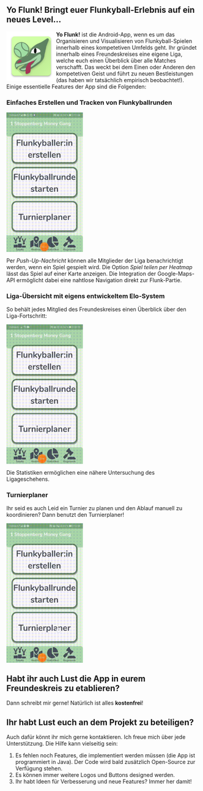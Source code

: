 ## Yo Flunk! Bringt euer Flunkyball-Erlebnis auf ein neues Level...

<img src="docs/assets/img/logo.png" align="left" width="130px"/>

**Yo Flunk!** ist die Android-App, wenn es um das Organisieren und Visualisieren von Flunkyball-Spielen innerhalb eines kompetetiven Umfelds geht. 
Ihr gründet innerhalb eines Freundeskreises eine eigene Liga, welche euch einen Überblick über alle Matches verschafft. Das weckt bei dem Einen oder Anderen den kompetetiven Geist und führt zu neuen Bestleistungen (das haben wir tatsächlich empirisch beobachtet!). Einige essentielle Features der App sind die Folgenden:
<br clear="left"/>


### Einfaches Erstellen und Tracken von Flunkyballrunden
<img src="docs/assets/gifs/track_game.gif" align="center" width="200px"/>

Per _Push-Up-Nachricht_ können alle Mitglieder der Liga benachrichtigt werden, wenn ein Spiel gespielt wird. Die Option _Spiel teilen per Heatmap_ lässt das Spiel auf einer Karte anzeigen. Die Integration der Google-Maps-API ermöglicht dabei eine nahtlose Navigation direkt zur Flunk-Partie.


### Liga-Übersicht mit eigens entwickeltem Elo-System 
So behält jedes Mitglied des Freundeskreises einen Überblick über den Liga-Fortschritt:

<img src="docs/assets/gifs/stats.gif" align="center" width="200px"/>

Die Statistiken ermöglichen eine nähere Untersuchung des Ligageschehens.

### Turnierplaner 
Ihr seid es auch Leid ein Turnier zu planen und den Ablauf manuell zu koordinieren? Dann benutzt den Turnierplaner!


<img src="docs/assets/gifs/tournament.gif" align="center" width="200px"/>


## Habt ihr auch Lust die App in eurem Freundeskreis zu etablieren?
Dann schreibt mir gerne! Natürlich ist alles **kostenfrei**!

## Ihr habt Lust euch an dem Projekt zu beteiligen?
Auch dafür könnt ihr mich gerne kontaktieren. Ich freue mich über jede Unterstützung.
Die Hilfe kann vielseitig sein:
1. Es fehlen noch Features, die implementiert werden müssen (die App ist programmiert in Java). Der Code wird bald zusätzlich Open-Source zur Verfügung stehen. 
2. Es können immer weitere Logos und Buttons designed werden. 
3. Ihr habt Ideen für Verbesserung und neue Features? Immer her damit!
